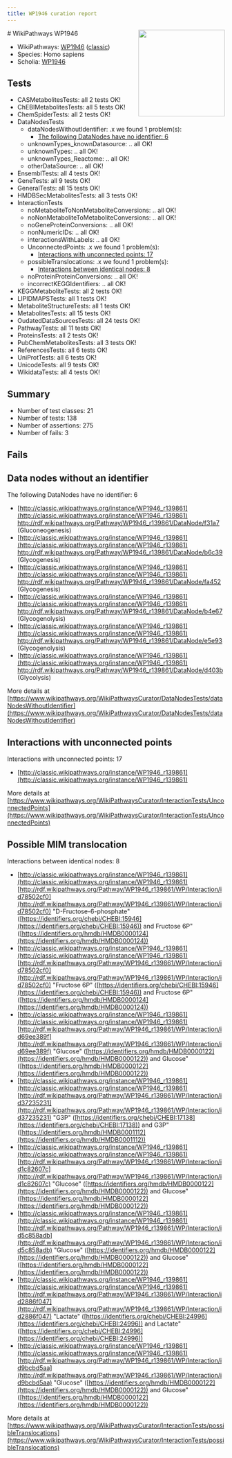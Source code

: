 ```yaml
---
title: WP1946 curation report
---
```


<img style="float: right; width: 200px" src="https://upload.wikimedia.org/wikipedia/commons/thumb/8/83/Wplogo_with_text_500.png/640px-Wplogo_with_text_500.png" />
# WikiPathways WP1946

* WikiPathways: [WP1946](https://wikipathways.org/pathways/WP1946) ([classic](https://classic.wikipathways.org/instance/WP1946))
* Species: Homo sapiens
* Scholia: [WP1946](https://scholia.toolforge.org/wikipathways/WP1946)
## Tests
* CASMetabolitesTests: all 2 tests OK!
* ChEBIMetabolitesTests: all 5 tests OK!
* ChemSpiderTests: all 2 tests OK!
* DataNodesTests
    * dataNodesWithoutIdentifier: .x we found 1 problem(s):
        * [The following DataNodes have no identifier: 6](#d2d32fa5)
    * unknownTypes_knownDatasource: .. all OK!
    * unknownTypes: .. all OK!
    * unknownTypes_Reactome: .. all OK!
    * otherDataSource: .. all OK!
* EnsemblTests: all 4 tests OK!
* GeneTests: all 9 tests OK!
* GeneralTests: all 15 tests OK!
* HMDBSecMetabolitesTests: all 3 tests OK!
* InteractionTests
    * noMetaboliteToNonMetaboliteConversions: .. all OK!
    * noNonMetaboliteToMetaboliteConversions: .. all OK!
    * noGeneProteinConversions: .. all OK!
    * nonNumericIDs: .. all OK!
    * interactionsWithLabels: .. all OK!
    * UnconnectedPoints: .x we found 1 problem(s):
        * [Interactions with unconnected points: 17](#7f1d407e)
    * possibleTranslocations: .x we found 1 problem(s):
        * [Interactions between identical nodes: 8](#1c11820d)
    * noProteinProteinConversions: .. all OK!
    * incorrectKEGGIdentifiers: .. all OK!
* KEGGMetaboliteTests: all 2 tests OK!
* LIPIDMAPSTests: all 1 tests OK!
* MetaboliteStructureTests: all 1 tests OK!
* MetabolitesTests: all 15 tests OK!
* OudatedDataSourcesTests: all 24 tests OK!
* PathwayTests: all 11 tests OK!
* ProteinsTests: all 2 tests OK!
* PubChemMetabolitesTests: all 3 tests OK!
* ReferencesTests: all 6 tests OK!
* UniProtTests: all 6 tests OK!
* UnicodeTests: all 9 tests OK!
* WikidataTests: all 4 tests OK!


## Summary

* Number of test classes: 21
* Number of tests: 138
* Number of assertions: 275
* Number of fails: 3

## Fails

<a name="d2d32fa5" />

## Data nodes without an identifier

The following DataNodes have no identifier: 6

* [http://classic.wikipathways.org/instance/WP1946_r139861](http://classic.wikipathways.org/instance/WP1946_r139861) http://rdf.wikipathways.org/Pathway/WP1946_r139861/DataNode/f31a7 (Gluconeogenesis)
* [http://classic.wikipathways.org/instance/WP1946_r139861](http://classic.wikipathways.org/instance/WP1946_r139861) http://rdf.wikipathways.org/Pathway/WP1946_r139861/DataNode/b6c39 (Glycogenesis)
* [http://classic.wikipathways.org/instance/WP1946_r139861](http://classic.wikipathways.org/instance/WP1946_r139861) http://rdf.wikipathways.org/Pathway/WP1946_r139861/DataNode/fa452 (Glycogenesis)
* [http://classic.wikipathways.org/instance/WP1946_r139861](http://classic.wikipathways.org/instance/WP1946_r139861) http://rdf.wikipathways.org/Pathway/WP1946_r139861/DataNode/b4e67 (Glycogenolysis)
* [http://classic.wikipathways.org/instance/WP1946_r139861](http://classic.wikipathways.org/instance/WP1946_r139861) http://rdf.wikipathways.org/Pathway/WP1946_r139861/DataNode/e5e93 (Glycogenolysis)
* [http://classic.wikipathways.org/instance/WP1946_r139861](http://classic.wikipathways.org/instance/WP1946_r139861) http://rdf.wikipathways.org/Pathway/WP1946_r139861/DataNode/d403b (Glycolysis)


More details at [https://www.wikipathways.org/WikiPathwaysCurator/DataNodesTests/dataNodesWithoutIdentifier](https://www.wikipathways.org/WikiPathwaysCurator/DataNodesTests/dataNodesWithoutIdentifier)

<a name="7f1d407e" />

## Interactions with unconnected points

Interactions with unconnected points: 17

* [http://classic.wikipathways.org/instance/WP1946_r139861](http://classic.wikipathways.org/instance/WP1946_r139861)


More details at [https://www.wikipathways.org/WikiPathwaysCurator/InteractionTests/UnconnectedPoints](https://www.wikipathways.org/WikiPathwaysCurator/InteractionTests/UnconnectedPoints)

<a name="1c11820d" />

## Possible MIM translocation

Interactions between identical nodes: 8

* [http://classic.wikipathways.org/instance/WP1946_r139861](http://classic.wikipathways.org/instance/WP1946_r139861) [http://rdf.wikipathways.org/Pathway/WP1946_r139861/WP/Interaction/id78502cf0](http://rdf.wikipathways.org/Pathway/WP1946_r139861/WP/Interaction/id78502cf0) "D-Fructose-6-phosphate" ([https://identifiers.org/chebi/CHEBI:15946](https://identifiers.org/chebi/CHEBI:15946)) and 
Fructose 6P" ([https://identifiers.org/hmdb/HMDB0000124](https://identifiers.org/hmdb/HMDB0000124))
* [http://classic.wikipathways.org/instance/WP1946_r139861](http://classic.wikipathways.org/instance/WP1946_r139861) [http://rdf.wikipathways.org/Pathway/WP1946_r139861/WP/Interaction/id78502cf0](http://rdf.wikipathways.org/Pathway/WP1946_r139861/WP/Interaction/id78502cf0) "Fructose 6P" ([https://identifiers.org/chebi/CHEBI:15946](https://identifiers.org/chebi/CHEBI:15946)) and 
Fructose 6P" ([https://identifiers.org/hmdb/HMDB0000124](https://identifiers.org/hmdb/HMDB0000124))
* [http://classic.wikipathways.org/instance/WP1946_r139861](http://classic.wikipathways.org/instance/WP1946_r139861) [http://rdf.wikipathways.org/Pathway/WP1946_r139861/WP/Interaction/id69ee389f](http://rdf.wikipathways.org/Pathway/WP1946_r139861/WP/Interaction/id69ee389f) "Glucose" ([https://identifiers.org/hmdb/HMDB0000122](https://identifiers.org/hmdb/HMDB0000122)) and 
Glucose" ([https://identifiers.org/hmdb/HMDB0000122](https://identifiers.org/hmdb/HMDB0000122))
* [http://classic.wikipathways.org/instance/WP1946_r139861](http://classic.wikipathways.org/instance/WP1946_r139861) [http://rdf.wikipathways.org/Pathway/WP1946_r139861/WP/Interaction/id37235231](http://rdf.wikipathways.org/Pathway/WP1946_r139861/WP/Interaction/id37235231) "G3P" ([https://identifiers.org/chebi/CHEBI:17138](https://identifiers.org/chebi/CHEBI:17138)) and 
G3P" ([https://identifiers.org/hmdb/HMDB0001112](https://identifiers.org/hmdb/HMDB0001112))
* [http://classic.wikipathways.org/instance/WP1946_r139861](http://classic.wikipathways.org/instance/WP1946_r139861) [http://rdf.wikipathways.org/Pathway/WP1946_r139861/WP/Interaction/id1c82607c](http://rdf.wikipathways.org/Pathway/WP1946_r139861/WP/Interaction/id1c82607c) "Glucose" ([https://identifiers.org/hmdb/HMDB0000122](https://identifiers.org/hmdb/HMDB0000122)) and 
Glucose" ([https://identifiers.org/hmdb/HMDB0000122](https://identifiers.org/hmdb/HMDB0000122))
* [http://classic.wikipathways.org/instance/WP1946_r139861](http://classic.wikipathways.org/instance/WP1946_r139861) [http://rdf.wikipathways.org/Pathway/WP1946_r139861/WP/Interaction/id5c858adb](http://rdf.wikipathways.org/Pathway/WP1946_r139861/WP/Interaction/id5c858adb) "Glucose" ([https://identifiers.org/hmdb/HMDB0000122](https://identifiers.org/hmdb/HMDB0000122)) and 
Glucose" ([https://identifiers.org/hmdb/HMDB0000122](https://identifiers.org/hmdb/HMDB0000122))
* [http://classic.wikipathways.org/instance/WP1946_r139861](http://classic.wikipathways.org/instance/WP1946_r139861) [http://rdf.wikipathways.org/Pathway/WP1946_r139861/WP/Interaction/id2886f047](http://rdf.wikipathways.org/Pathway/WP1946_r139861/WP/Interaction/id2886f047) "Lactate" ([https://identifiers.org/chebi/CHEBI:24996](https://identifiers.org/chebi/CHEBI:24996)) and 
Lactate" ([https://identifiers.org/chebi/CHEBI:24996](https://identifiers.org/chebi/CHEBI:24996))
* [http://classic.wikipathways.org/instance/WP1946_r139861](http://classic.wikipathways.org/instance/WP1946_r139861) [http://rdf.wikipathways.org/Pathway/WP1946_r139861/WP/Interaction/id9bcbd5aa](http://rdf.wikipathways.org/Pathway/WP1946_r139861/WP/Interaction/id9bcbd5aa) "Glucose" ([https://identifiers.org/hmdb/HMDB0000122](https://identifiers.org/hmdb/HMDB0000122)) and 
Glucose" ([https://identifiers.org/hmdb/HMDB0000122](https://identifiers.org/hmdb/HMDB0000122))


More details at [https://www.wikipathways.org/WikiPathwaysCurator/InteractionTests/possibleTranslocations](https://www.wikipathways.org/WikiPathwaysCurator/InteractionTests/possibleTranslocations)

